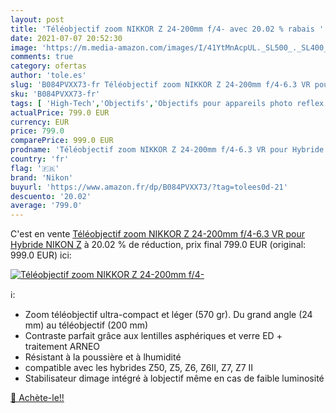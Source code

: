 ```yaml
---
layout: post
title: 'Téléobjectif zoom NIKKOR Z 24-200mm f/4- avec 20.02 % rabais '
date: 2021-07-07 20:52:30
image: 'https://m.media-amazon.com/images/I/41YtMnAcpUL._SL500_._SL400_.jpg'
comments: true
category: ofertas
author: 'tole.es'
slug: 'B084PVXX73-fr Téléobjectif zoom NIKKOR Z 24-200mm f/4-6.3 VR pour...'
sku: 'B084PVXX73-fr'
tags: [ 'High-Tech','Objectifs','Objectifs pour appareils photo reflex et hybrides','Objectifs pour hybride','Photo et caméscopes','nikon', ]
actualPrice: 799.0 EUR
currency: EUR
price: 799.0
comparePrice: 999.0 EUR
prodname: 'Téléobjectif zoom NIKKOR Z 24-200mm f/4-6.3 VR pour Hybride NIKON Z'
country: 'fr'
flag: '🇫🇷'
brand: 'Nikon'
buyurl: 'https://www.amazon.fr/dp/B084PVXX73/?tag=tolees0d-21'
descuento: '20.02'
average: '799.0'
---
```


C'est en vente [Téléobjectif zoom NIKKOR Z 24-200mm f/4-6.3 VR pour Hybride NIKON Z](https://www.amazon.fr/dp/B084PVXX73/?tag=tolees0d-21)  à  20.02 % de réduction, prix final  799.0 EUR (original: 999.0 EUR) ici:

[![Téléobjectif zoom NIKKOR Z 24-200mm f/4-](https://m.media-amazon.com/images/I/41YtMnAcpUL._SL500_._SL400_.jpg)](https://www.amazon.fr/dp/B084PVXX73/?tag=tolees0d-21)

ℹ️:

- Zoom téléobjectif ultra-compact et léger (570 gr). Du grand angle (24 mm) au téléobjectif (200 mm)
- Contraste parfait grâce aux lentilles asphériques et verre ED + traitement ARNEO
- Résistant à la poussière et à lhumidité
- compatible avec les hybrides Z50, Z5, Z6, Z6II, Z7, Z7 II
- Stabilisateur dimage intégré à lobjectif même en cas de faible luminosité

[🛒 Achète-le!!](https://www.amazon.fr/dp/B084PVXX73/?tag=tolees0d-21)
